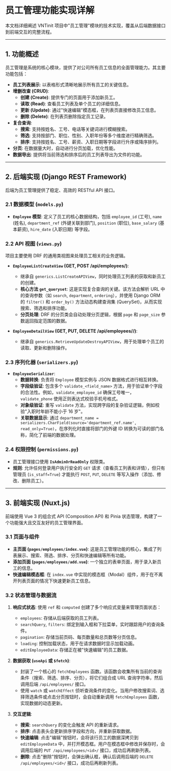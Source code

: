 # 员工管理功能实现详解

本文档详细阐述 VNTinit 项目中"员工管理"模块的技术实现，覆盖从后端数据接口到前端交互的完整流程。

---

## 1. 功能概述

员工管理是系统的核心模块，提供了对公司所有员工信息的全面管理能力。其主要功能包括：

- **员工列表展示**: 以表格形式清晰地展示所有员工的关键信息。
- **增删改查 (CRUD)**:
  - **创建 (Create)**: 提供专门的页面用于添加新员工。
  - **读取 (Read)**: 查看员工列表及单个员工的详细信息。
  - **更新 (Update)**: 通过"快速编辑"模态框，在列表页直接修改员工信息。
  - **删除 (Delete)**: 在列表页删除指定员工记录。
- **复合查询**:
  - **搜索**: 支持按姓名、工号、电话等关键词进行模糊搜索。
  - **筛选**: 支持按部门、职位、性别、入职年份等多个维度进行精确筛选。
  - **排序**: 支持按姓名、工号、薪资、入职日期等字段进行升序或降序排列。
- **分页**: 在数据量大时，自动进行分页加载，优化性能。
- **数据导出**: 提供将当前筛选和排序后的员工列表导出为文件的功能。

---

## 2. 后端实现 (Django REST Framework)

后端为员工管理提供了稳定、高效的 RESTful API 接口。

### 2.1 数据模型 (`models.py`)

- **`Employee` 模型**: 定义了员工的核心数据结构，包括 `employee_id` (工号), `name` (姓名), `department_ref` (外键关联到部门), `position` (职位), `base_salary` (基本薪资), `hire_date` (入职日期) 等字段。

### 2.2 API 视图 (`views.py`)

项目主要使用 DRF 的通用类视图来处理员工相关的业务逻辑。

- **`EmployeeListCreateView` (GET, POST /api/employees/)**:

  - 继承自 `generics.ListCreateAPIView`，同时处理员工列表的获取和新员工的创建。
  - **核心方法 `get_queryset`**: 这是实现复合查询的关键。该方法会解析 URL 中的查询参数（如 `search`, `department`, `ordering`），并使用 Django ORM 的 `filter()` 和 `order_by()` 方法动态构建查询集 (QuerySet)，从而实现搜索、筛选和排序功能。
  - **分页处理**: DRF 的分页类会自动处理分页逻辑，根据 `page` 和 `page_size` 参数返回指定范围的数据。

- **`EmployeeDetailView` (GET, PUT, DELETE /api/employees/<id>/)**:
  - 继承自 `generics.RetrieveUpdateDestroyAPIView`，用于处理单个员工的读取、更新和删除操作。

### 2.3 序列化器 (`serializers.py`)

- **`EmployeeSerializer`**:
  - **数据转换**: 负责将 `Employee` 模型实例与 JSON 数据格式进行相互转换。
  - **字段级验证**: 包含多个 `validate_<field_name>` 方法，用于验证单个字段的合法性。例如，`validate_employee_id` 确保工号唯一，`validate_phone` 使用正则表达式校验手机号格式。
  - **对象级验证**: 重写 `validate` 方法，实现跨字段的复杂验证逻辑，例如校验"入职时年龄不能小于 16 岁"。
  - **关联数据显示**: 通过 `department_name = serializers.CharField(source='department_ref.name', read_only=True)`，在序列化时直接将部门的外键 ID 转换为可读的部门名称，简化了前端的数据处理。

### 2.4 权限控制 (`permissions.py`)

- 员工管理接口使用 **`IsAdminOrReadOnly`** 权限类。
- **规则**: 允许任何登录用户执行安全的 `GET` 请求（查看员工列表和详情），但只有管理员 (`is_staff=True`) 才能执行 `POST`, `PUT`, `DELETE` 等写入操作（添加、修改、删除员工）。

---

## 3. 前端实现 (Nuxt.js)

前端使用 Vue 3 的组合式 API (Composition API) 和 Pinia 状态管理，构建了一个功能强大且交互友好的员工管理界面。

### 3.1 页面与组件

- **主页面 (`pages/employees/index.vue`)**: 这是员工管理功能的核心，集成了列表展示、搜索、筛选、排序、分页和快速编辑等所有功能。
- **添加页面 (`pages/employees/add.vue`)**: 一个独立的表单页面，用于录入新员工的信息。
- **快速编辑模态框**: 在 `index.vue` 中实现的模态框（Modal）组件，用于在不离开列表页面的情况下快速更新员工信息。

### 3.2 状态管理与数据流

1.  **响应式状态**: 使用 `ref` 和 `computed` 创建了多个响应式变量来管理页面状态：

    - `employees`: 存储从后端获取的员工列表。
    - `searchQuery`, `filters`: 绑定到输入框和下拉菜单，实时跟踪用户的查询条件。
    - `pagination`: 存储当前页码、每页数量和总页数等分页信息。
    - `loading`: 控制加载状态，用于在请求数据时显示加载动画。
    - `editEmployeeData`: 存储正在被"快速编辑"的员工数据。

2.  **数据获取 (`useApi` 或 `$fetch`)**:

    - 封装了一个核心的 `fetchEmployees` 函数。该函数会收集所有当前的查询条件（搜索、筛选、排序、分页），将它们组合成 URL 查询字符串，然后调用后端 `/api/employees/` 接口。
    - 使用 `watch` 或 `watchEffect` 侦听查询条件的变化。当用户修改搜索词、选择筛选条件或点击分页按钮时，会自动重新调用 `fetchEmployees` 函数，实现数据的动态更新。

3.  **交互逻辑**:
    - **搜索**: `searchQuery` 的变化会触发 API 的重新请求。
    - **排序**: 点击表头会更新排序字段和方向，并重新获取数据。
    - **快速编辑**: 点击"编辑"按钮时，会将该行员工的数据深拷贝到 `editEmployeeData` 中，并打开模态框。用户在模态框中修改并保存时，会调用后端的 `PUT /api/employees/<id>/` 接口，成功后再刷新列表。
    - **删除**: 点击"删除"按钮时，会弹出确认框，确认后调用后端的 `DELETE /api/employees/<id>/` 接口，成功后再刷新列表。
